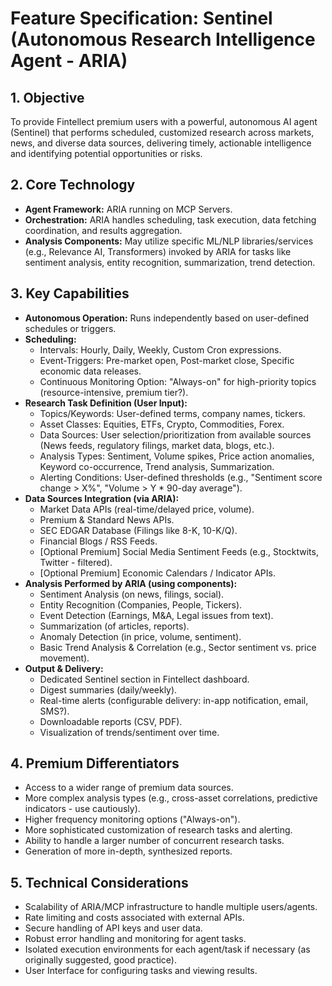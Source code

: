 # Feature Specification: Sentinel (Autonomous Research Intelligence Agent - ARIA)

## 1. Objective
To provide Fintellect premium users with a powerful, autonomous AI agent (Sentinel) that performs scheduled, customized research across markets, news, and diverse data sources, delivering timely, actionable intelligence and identifying potential opportunities or risks.

## 2. Core Technology
*   **Agent Framework:** ARIA running on MCP Servers.
*   **Orchestration:** ARIA handles scheduling, task execution, data fetching coordination, and results aggregation.
*   **Analysis Components:** May utilize specific ML/NLP libraries/services (e.g., Relevance AI, Transformers) invoked by ARIA for tasks like sentiment analysis, entity recognition, summarization, trend detection.

## 3. Key Capabilities
*   **Autonomous Operation:** Runs independently based on user-defined schedules or triggers.
*   **Scheduling:**
    *   Intervals: Hourly, Daily, Weekly, Custom Cron expressions.
    *   Event-Triggers: Pre-market open, Post-market close, Specific economic data releases.
    *   Continuous Monitoring Option: "Always-on" for high-priority topics (resource-intensive, premium tier?).
*   **Research Task Definition (User Input):**
    *   Topics/Keywords: User-defined terms, company names, tickers.
    *   Asset Classes: Equities, ETFs, Crypto, Commodities, Forex.
    *   Data Sources: User selection/prioritization from available sources (News feeds, regulatory filings, market data, blogs, etc.).
    *   Analysis Types: Sentiment, Volume spikes, Price action anomalies, Keyword co-occurrence, Trend analysis, Summarization.
    *   Alerting Conditions: User-defined thresholds (e.g., "Sentiment score change > X%", "Volume > Y * 90-day average").
*   **Data Sources Integration (via ARIA):**
    *   Market Data APIs (real-time/delayed price, volume).
    *   Premium & Standard News APIs.
    *   SEC EDGAR Database (Filings like 8-K, 10-K/Q).
    *   Financial Blogs / RSS Feeds.
    *   [Optional Premium] Social Media Sentiment Feeds (e.g., Stocktwits, Twitter - filtered).
    *   [Optional Premium] Economic Calendars / Indicator APIs.
*   **Analysis Performed by ARIA (using components):**
    *   Sentiment Analysis (on news, filings, social).
    *   Entity Recognition (Companies, People, Tickers).
    *   Event Detection (Earnings, M&A, Legal issues from text).
    *   Summarization (of articles, reports).
    *   Anomaly Detection (in price, volume, sentiment).
    *   Basic Trend Analysis & Correlation (e.g., Sector sentiment vs. price movement).
*   **Output & Delivery:**
    *   Dedicated Sentinel section in Fintellect dashboard.
    *   Digest summaries (daily/weekly).
    *   Real-time alerts (configurable delivery: in-app notification, email, SMS?).
    *   Downloadable reports (CSV, PDF).
    *   Visualization of trends/sentiment over time.

## 4. Premium Differentiators
*   Access to a wider range of premium data sources.
*   More complex analysis types (e.g., cross-asset correlations, predictive indicators - use cautiously).
*   Higher frequency monitoring options ("Always-on").
*   More sophisticated customization of research tasks and alerting.
*   Ability to handle a larger number of concurrent research tasks.
*   Generation of more in-depth, synthesized reports.

## 5. Technical Considerations
*   Scalability of ARIA/MCP infrastructure to handle multiple users/agents.
*   Rate limiting and costs associated with external APIs.
*   Secure handling of API keys and user data.
*   Robust error handling and monitoring for agent tasks.
*   Isolated execution environments for each agent/task if necessary (as originally suggested, good practice).
*   User Interface for configuring tasks and viewing results.